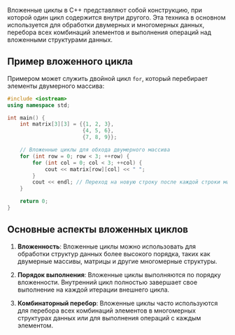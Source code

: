 Вложенные циклы в C++ представляют собой конструкцию, при которой один цикл содержится внутри другого. Эта техника в основном используется для обработки двумерных и многомерных данных, перебора всех комбинаций элементов и выполнения операций над вложенными структурами данных.

## Пример вложенного цикла

Примером может служить двойной цикл `for`, который перебирает элементы двумерного массива:

```cpp
#include <iostream>
using namespace std;

int main() {
    int matrix[3][3] = {{1, 2, 3},
                        {4, 5, 6},
                        {7, 8, 9}};

    // Вложенные циклы для обхода двумерного массива
    for (int row = 0; row < 3; ++row) {
        for (int col = 0; col < 3; ++col) {
            cout << matrix[row][col] << " ";
        }
        cout << endl; // Переход на новую строку после каждой строки матрицы
    }

    return 0;
}
```

## Основные аспекты вложенных циклов

1. **Вложенность**: Вложенные циклы можно использовать для обработки структур данных более высокого порядка, таких как двумерные массивы, матрицы и другие многомерные структуры.

2. **Порядок выполнения**: Вложенные циклы выполняются по порядку вложенности. Внутренний цикл полностью завершает свое выполнение на каждой итерации внешнего цикла.

3. **Комбинаторный перебор**: Вложенные циклы часто используются для перебора всех комбинаций элементов в многомерных структурах данных или для выполнения операций с каждым элементом.

